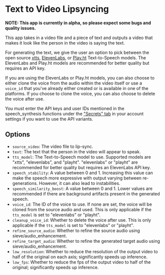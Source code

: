 # Text to Video Lipsyncing

**NOTE: This app is currently in alpha, so please expect some bugs and quality issues.**

This app takes in a video file and a piece of text and outputs a video that makes it look like the person in the video is saying the text.

For generating the text, we give the user an option to pick between the open source [xtts](https://www.sievedata.com/functions/sieve/xtts-v1), [ElevenLabs](https://www.sievedata.com/functions/sieve/elevenlabs_speech_synthesis), or [Play.ht](https://www.sievedata.com/functions/sieve/playht_speech_synthesis) Text-to-Speech models. The ElevenLabs and Play.ht models are recommended for better quality but requires an API key.

If you are using the ElevenLabs or Play.ht models, you can also choose to either clone the voice from the audio within the video itself or use a `voice_id` that you've already either created or is available in one of the platforms. If you choose to clone the voice, you can also choose to delete the voice after use.

You must enter the API keys and user IDs mentioned in the speech_synthesis functions under the ["Secrets" tab](https://www.sievedata.com/dashboard/settings/secrets) in your account settings if you want to use the API variants.

## Options

- `source_video`: The video file to lip-sync.
- `text`: The text that the person in the video will appear to speak.
- `tts_model`: The Text-to-Speech model to use. Supported models are "xtts", "elevenlabs", and "playht". "elevenlabs" or "playht" are recommended for better quality but requires an ElevenLabs API key.
- `speech_stability`: A value between 0 and 1. Increasing this value can make the speech more expressive with output varying between re-generations. However, it can also lead to instabilities.
- `speech_similarity_boost`: A value between 0 and 1. Lower values are recommended if there are background artifacts present in the generated speech.
- `voice_id`: The ID of the voice to use. If none are set, the voice will be cloned from the source audio and used. This is only applicable if the `tts_model` is set to "elevenlabs" or "playht".
- `cleanup_voice_id`: Whether to delete the voice after use. This is only applicable if the `tts_model` is set to "elevenlabs" or "playht".
- `refine_source_audio`: Whether to refine the source audio using sieve/audio_enhancement.
- `refine_target_audio`: Whether to refine the generated target audio using sieve/audio_enhancement.
- `low_resolution`: Whether to reduce the resolution of the output video to half of the original on each axis; significantly speeds up inference.
- `low_fps`: Whether to reduce the fps of the output video to half of the original; significantly speeds up inference.